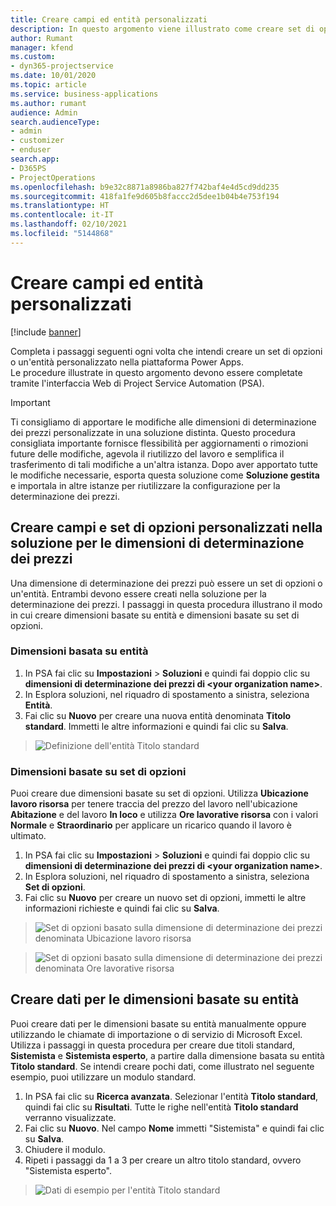 ```yaml
---
title: Creare campi ed entità personalizzati
description: In questo argomento viene illustrato come creare set di opzioni ed entità nella soluzione utilizzata sulla piattaforma Power Apps.
author: Rumant
manager: kfend
ms.custom:
- dyn365-projectservice
ms.date: 10/01/2020
ms.topic: article
ms.service: business-applications
ms.author: rumant
audience: Admin
search.audienceType:
- admin
- customizer
- enduser
search.app:
- D365PS
- ProjectOperations
ms.openlocfilehash: b9e32c8871a8986ba827f742baf4e4d5cd9dd235
ms.sourcegitcommit: 418fa1fe9d605b8faccc2d5dee1b04b4e753f194
ms.translationtype: HT
ms.contentlocale: it-IT
ms.lasthandoff: 02/10/2021
ms.locfileid: "5144868"
---
```

# <a name="create-custom-fields-and-entities"></a>Creare campi ed entità personalizzati 

[!include [banner](../includes/psa-now-project-operations.md)]

Completa i passaggi seguenti ogni volta che intendi creare un set di opzioni o un'entità personalizzato nella piattaforma Power Apps.  
Le procedure illustrate in questo argomento devono essere completate tramite l'interfaccia Web di Project Service Automation (PSA).

> [!IMPORTANT]
> Ti consigliamo di apportare le modifiche alle dimensioni di determinazione dei prezzi personalizzate in una soluzione distinta. Questo procedura consigliata importante fornisce flessibilità per aggiornamenti o rimozioni future delle modifiche, agevola il riutilizzo del lavoro e semplifica il trasferimento di tali modifiche a un'altra istanza. Dopo aver apportato tutte le modifiche necessarie, esporta questa soluzione come **Soluzione gestita** e importala in altre istanze per riutilizzare la configurazione per la determinazione dei prezzi.

  
## <a name="create-custom-fields-and-option-sets-in-the-pricing-dimension-solution"></a>Creare campi e set di opzioni personalizzati nella soluzione per le dimensioni di determinazione dei prezzi

Una dimensione di determinazione dei prezzi può essere un set di opzioni o un'entità. Entrambi devono essere creati nella soluzione per la determinazione dei prezzi. I passaggi in questa procedura illustrano il modo in cui creare dimensioni basate su entità e dimensioni basate su set di opzioni.

### <a name="entity-based-dimensions"></a>Dimensioni basata su entità

1. In PSA fai clic su **Impostazioni** > **Soluzioni** e quindi fai doppio clic su **dimensioni di determinazione dei prezzi di \<your organization name>**.
2. In Esplora soluzioni, nel riquadro di spostamento a sinistra, seleziona **Entità**.
3. Fai clic su **Nuovo** per creare una nuova entità denominata **Titolo standard**. Immetti le altre informazioni e quindi fai clic su **Salva**.

> ![Definizione dell'entità Titolo standard](media/Standard-Title-entity-definition.png)


### <a name="option-set-based-dimensions"></a>Dimensioni basate su set di opzioni 
Puoi creare due dimensioni basate su set di opzioni. Utilizza **Ubicazione lavoro risorsa** per tenere traccia del prezzo del lavoro nell'ubicazione **Abitazione** e del lavoro **In loco** e utilizza **Ore lavorative risorsa** con i valori **Normale** e **Straordinario** per applicare un ricarico quando il lavoro è ultimato.


1. In PSA fai clic su **Impostazioni** > **Soluzioni** e quindi fai doppio clic su **dimensioni di determinazione dei prezzi di \<your organization name>**. 
2. In Esplora soluzioni, nel riquadro di spostamento a sinistra, seleziona **Set di opzioni**. 
3. Fai clic su **Nuovo** per creare un nuovo set di opzioni, immetti le altre informazioni richieste e quindi fai clic su **Salva**.

> ![Set di opzioni basato sulla dimensione di determinazione dei prezzi denominata Ubicazione lavoro risorsa ](media/Option-set-PD-called-Resource-Work-Location.png)

> ![Set di opzioni basato sulla dimensione di determinazione dei prezzi denominata Ore lavorative risorsa ](media/Option-set-PD-called-Resource-Work-Hours.PNG)


## <a name="create-data-for-entity-based-dimensions"></a>Creare dati per le dimensioni basate su entità

Puoi creare dati per le dimensioni basate su entità manualmente oppure utilizzando le chiamate di importazione o di servizio di Microsoft Excel. Utilizza i passaggi in questa procedura per creare due titoli standard, **Sistemista** e **Sistemista esperto**, a partire dalla dimensione basata su entità **Titolo standard**. Se intendi creare pochi dati, come illustrato nel seguente esempio, puoi utilizzare un modulo standard.

1. In PSA fai clic su **Ricerca avanzata**. Selezionar l'entità **Titolo standard**, quindi fai clic su **Risultati**. Tutte le righe nell'entità **Titolo standard** verranno visualizzate.
2. Fai clic su **Nuovo**. Nel campo **Nome** immetti "Sistemista" e quindi fai clic su **Salva**.
3. Chiudere il modulo. 
4. Ripeti i passaggi da 1 a 3 per creare un altro titolo standard, ovvero "Sistemista esperto".

> ![Dati di esempio per l'entità Titolo standard ](media/ST-data.png)


